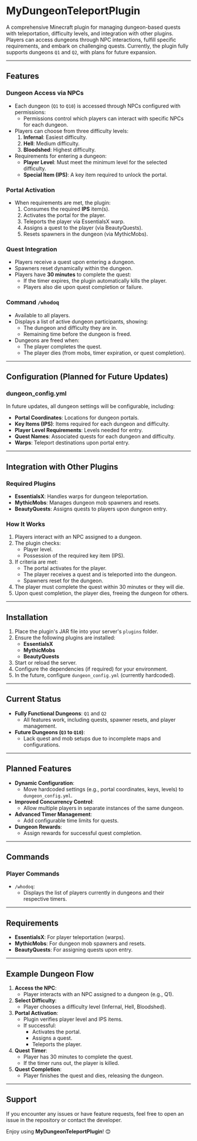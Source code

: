 # MyDungeonTeleportPlugin

A comprehensive Minecraft plugin for managing dungeon-based quests with teleportation, difficulty levels, and integration with other plugins. Players can access dungeons through NPC interactions, fulfill specific requirements, and embark on challenging quests. Currently, the plugin fully supports dungeons `Q1` and `Q2`, with plans for future expansion.

---

## Features

### **Dungeon Access via NPCs**
- Each dungeon (`Q1` to `Q10`) is accessed through NPCs configured with permissions:
  - Permissions control which players can interact with specific NPCs for each dungeon.
- Players can choose from three difficulty levels:
  1. **Infernal**: Easiest difficulty.
  2. **Hell**: Medium difficulty.
  3. **Bloodshed**: Highest difficulty.
- Requirements for entering a dungeon:
  - **Player Level**: Must meet the minimum level for the selected difficulty.
  - **Special Item (IPS)**: A key item required to unlock the portal.

### **Portal Activation**
- When requirements are met, the plugin:
  1. Consumes the required **IPS** item(s).
  2. Activates the portal for the player.
  3. Teleports the player via EssentialsX warp.
  4. Assigns a quest to the player (via BeautyQuests).
  5. Resets spawners in the dungeon (via MythicMobs).

### **Quest Integration**
- Players receive a quest upon entering a dungeon.
- Spawners reset dynamically within the dungeon.
- Players have **30 minutes** to complete the quest:
  - If the timer expires, the plugin automatically kills the player.
  - Players also die upon quest completion or failure.

### **Command `/whodoq`**
- Available to all players.
- Displays a list of active dungeon participants, showing:
  - The dungeon and difficulty they are in.
  - Remaining time before the dungeon is freed.
- Dungeons are freed when:
  - The player completes the quest.
  - The player dies (from mobs, timer expiration, or quest completion).

---

## Configuration (Planned for Future Updates)

### **dungeon_config.yml**
In future updates, all dungeon settings will be configurable, including:
- **Portal Coordinates**: Locations for dungeon portals.
- **Key Items (IPS)**: Items required for each dungeon and difficulty.
- **Player Level Requirements**: Levels needed for entry.
- **Quest Names**: Associated quests for each dungeon and difficulty.
- **Warps**: Teleport destinations upon portal entry.

---

## Integration with Other Plugins

### **Required Plugins**
- **EssentialsX**: Handles warps for dungeon teleportation.
- **MythicMobs**: Manages dungeon mob spawners and resets.
- **BeautyQuests**: Assigns quests to players upon dungeon entry.

### **How It Works**
1. Players interact with an NPC assigned to a dungeon.
2. The plugin checks:
   - Player level.
   - Possession of the required key item (IPS).
3. If criteria are met:
   - The portal activates for the player.
   - The player receives a quest and is teleported into the dungeon.
   - Spawners reset for the dungeon.
4. The player must complete the quest within 30 minutes or they will die.
5. Upon quest completion, the player dies, freeing the dungeon for others.

---

## Installation

1. Place the plugin's JAR file into your server's `plugins` folder.
2. Ensure the following plugins are installed:
   - **EssentialsX**
   - **MythicMobs**
   - **BeautyQuests**
3. Start or reload the server.
4. Configure the dependencies (if required) for your environment.
5. In the future, configure `dungeon_config.yml` (currently hardcoded).

---

## Current Status

- **Fully Functional Dungeons**: `Q1` and `Q2`
  - All features work, including quests, spawner resets, and player management.
- **Future Dungeons (`Q3` to `Q10`)**:
  - Lack quest and mob setups due to incomplete maps and configurations.

---

## Planned Features

- **Dynamic Configuration**:
  - Move hardcoded settings (e.g., portal coordinates, keys, levels) to `dungeon_config.yml`.
- **Improved Concurrency Control**:
  - Allow multiple players in separate instances of the same dungeon.
- **Advanced Timer Management**:
  - Add configurable time limits for quests.
- **Dungeon Rewards**:
  - Assign rewards for successful quest completion.

---

## Commands

### **Player Commands**
- `/whodoq`:
  - Displays the list of players currently in dungeons and their respective timers.

---

## Requirements

- **EssentialsX**: For player teleportation (warps).
- **MythicMobs**: For dungeon mob spawners and resets.
- **BeautyQuests**: For assigning quests upon entry.

---

## Example Dungeon Flow

1. **Access the NPC**:
   - Player interacts with an NPC assigned to a dungeon (e.g., Q1).
2. **Select Difficulty**:
   - Player chooses a difficulty level (Infernal, Hell, Bloodshed).
3. **Portal Activation**:
   - Plugin verifies player level and IPS items.
   - If successful:
     - Activates the portal.
     - Assigns a quest.
     - Teleports the player.
4. **Quest Timer**:
   - Player has 30 minutes to complete the quest.
   - If the timer runs out, the player is killed.
5. **Quest Completion**:
   - Player finishes the quest and dies, releasing the dungeon.

---

## Support

If you encounter any issues or have feature requests, feel free to open an issue in the repository or contact the developer.

Enjoy using **MyDungeonTeleportPlugin**! 😊
